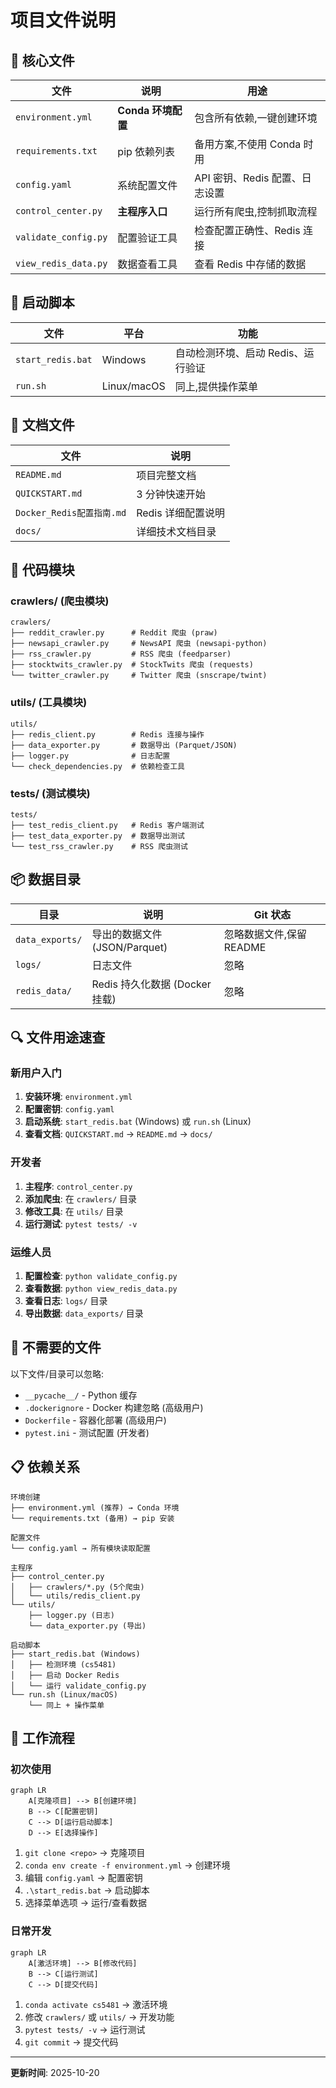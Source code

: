# 项目文件说明

## 📁 核心文件

| 文件 | 说明 | 用途 |
|-----|------|------|
| `environment.yml` | **Conda 环境配置** | 包含所有依赖,一键创建环境 |
| `requirements.txt` | pip 依赖列表 | 备用方案,不使用 Conda 时用 |
| `config.yaml` | 系统配置文件 | API 密钥、Redis 配置、日志设置 |
| `control_center.py` | **主程序入口** | 运行所有爬虫,控制抓取流程 |
| `validate_config.py` | 配置验证工具 | 检查配置正确性、Redis 连接 |
| `view_redis_data.py` | 数据查看工具 | 查看 Redis 中存储的数据 |

## 🚀 启动脚本

| 文件 | 平台 | 功能 |
|-----|------|------|
| `start_redis.bat` | Windows | 自动检测环境、启动 Redis、运行验证 |
| `run.sh` | Linux/macOS | 同上,提供操作菜单 |

## 📖 文档文件

| 文件 | 说明 |
|-----|------|
| `README.md` | 项目完整文档 |
| `QUICKSTART.md` | 3 分钟快速开始 |
| `Docker_Redis配置指南.md` | Redis 详细配置说明 |
| `docs/` | 详细技术文档目录 |

## 🔧 代码模块

### crawlers/ (爬虫模块)

```
crawlers/
├── reddit_crawler.py      # Reddit 爬虫 (praw)
├── newsapi_crawler.py     # NewsAPI 爬虫 (newsapi-python)
├── rss_crawler.py         # RSS 爬虫 (feedparser)
├── stocktwits_crawler.py  # StockTwits 爬虫 (requests)
└── twitter_crawler.py     # Twitter 爬虫 (snscrape/twint)
```

### utils/ (工具模块)

```
utils/
├── redis_client.py        # Redis 连接与操作
├── data_exporter.py       # 数据导出 (Parquet/JSON)
├── logger.py              # 日志配置
└── check_dependencies.py  # 依赖检查工具
```

### tests/ (测试模块)

```
tests/
├── test_redis_client.py   # Redis 客户端测试
├── test_data_exporter.py  # 数据导出测试
└── test_rss_crawler.py    # RSS 爬虫测试
```

## 📦 数据目录

| 目录 | 说明 | Git 状态 |
|-----|------|---------|
| `data_exports/` | 导出的数据文件 (JSON/Parquet) | 忽略数据文件,保留 README |
| `logs/` | 日志文件 | 忽略 |
| `redis_data/` | Redis 持久化数据 (Docker 挂载) | 忽略 |

## 🔍 文件用途速查

### 新用户入门

1. **安装环境**: `environment.yml`
2. **配置密钥**: `config.yaml`
3. **启动系统**: `start_redis.bat` (Windows) 或 `run.sh` (Linux)
4. **查看文档**: `QUICKSTART.md` → `README.md` → `docs/`

### 开发者

1. **主程序**: `control_center.py`
2. **添加爬虫**: 在 `crawlers/` 目录
3. **修改工具**: 在 `utils/` 目录
4. **运行测试**: `pytest tests/ -v`

### 运维人员

1. **配置检查**: `python validate_config.py`
2. **查看数据**: `python view_redis_data.py`
3. **查看日志**: `logs/` 目录
4. **导出数据**: `data_exports/` 目录

## 🚫 不需要的文件

以下文件/目录可以忽略:

- `__pycache__/` - Python 缓存
- `.dockerignore` - Docker 构建忽略 (高级用户)
- `Dockerfile` - 容器化部署 (高级用户)
- `pytest.ini` - 测试配置 (开发者)

## 📋 依赖关系

```
环境创建
├── environment.yml (推荐) → Conda 环境
└── requirements.txt (备用) → pip 安装

配置文件
└── config.yaml → 所有模块读取配置

主程序
├── control_center.py
│   ├── crawlers/*.py (5个爬虫)
│   └── utils/redis_client.py
└── utils/
    ├── logger.py (日志)
    └── data_exporter.py (导出)

启动脚本
├── start_redis.bat (Windows)
│   ├── 检测环境 (cs5481)
│   ├── 启动 Docker Redis
│   └── 运行 validate_config.py
└── run.sh (Linux/macOS)
    └── 同上 + 操作菜单
```

## 🎯 工作流程

### 初次使用

```mermaid
graph LR
    A[克隆项目] --> B[创建环境]
    B --> C[配置密钥]
    C --> D[运行启动脚本]
    D --> E[选择操作]
```

1. `git clone <repo>` → 克隆项目
2. `conda env create -f environment.yml` → 创建环境
3. 编辑 `config.yaml` → 配置密钥
4. `.\start_redis.bat` → 启动脚本
5. 选择菜单选项 → 运行/查看数据

### 日常开发

```mermaid
graph LR
    A[激活环境] --> B[修改代码]
    B --> C[运行测试]
    C --> D[提交代码]
```

1. `conda activate cs5481` → 激活环境
2. 修改 `crawlers/` 或 `utils/` → 开发功能
3. `pytest tests/ -v` → 运行测试
4. `git commit` → 提交代码

---

**更新时间**: 2025-10-20
